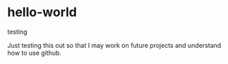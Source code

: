 # hello-world
testing

Just testing this out so that I may work on future projects and understand how to use github.

